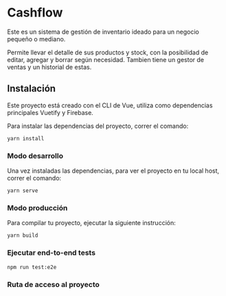 # Cashflow

Este es un sistema de gestión de inventario ideado para un negocio pequeño o mediano. 

Permite llevar el detalle de sus productos y stock, con la posibilidad de editar, agregar y borrar según necesidad. Tambien tiene un gestor de ventas y un historial de estas.
## Instalación
Este proyecto está creado con el CLI de Vue, utiliza como dependencias principales Vuetify y Firebase.

Para instalar las dependencias del proyecto, correr el comando:
```
yarn install
```
### Modo desarrollo
Una vez instaladas las dependencias, para ver el proyecto en tu local host, correr el comando:
```
yarn serve
```

### Modo producción
Para compilar tu proyecto, ejecutar la siguiente instrucción:
```
yarn build
```

### Ejecutar end-to-end tests
```
npm run test:e2e
```
### Ruta de acceso al proyecto

